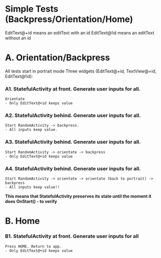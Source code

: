 # Simple Tests (Backpress/Orientation/Home)

EditText@+id means an editText with an id
EditText@!id means an editText without an id

# A. Orientation/Backpress

All tests start in portrait mode
Three widgets (EditText@+id, TextView@+id, EditText@!id):

### A1. StatefulActivity at front. Generate user inputs for all.

```
Orientate
- Only EditText@+id keeps value
```

### A2. StatefulActivity behind. Generate user inputs for all.

```
Start RandomActivity -> backpress.
- All inputs keep value.
```

### A3. StatefulActivity behind. Generate user inputs for all.

```
Start RandomActivity -> orientate -> backpress
- Only EditText@+id keeps value
```

### A4. StatefulActivity behind. Generate user inputs for all.

```
Start RandomActivity -> orientate -> orientate (back to portrait) -> backpress
- All inputs keep value!!
```

**This means that StatefulActivity preserves its state until the moment it does OnStart() - to verify**

# B. Home

### B1. StatefulActivity at front. Generate user inputs for all

```
Press HOME. Return to app.
- Only EditText@+id keeps value
```

